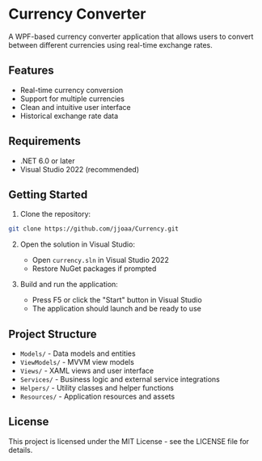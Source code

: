 # Currency Converter

A WPF-based currency converter application that allows users to convert between different currencies using real-time exchange rates.

## Features

- Real-time currency conversion
- Support for multiple currencies
- Clean and intuitive user interface
- Historical exchange rate data

## Requirements

- .NET 6.0 or later
- Visual Studio 2022 (recommended)

## Getting Started

1. Clone the repository:
```bash
git clone https://github.com/jjoaa/Currency.git
```

2. Open the solution in Visual Studio:
   - Open `currency.sln` in Visual Studio 2022
   - Restore NuGet packages if prompted

3. Build and run the application:
   - Press F5 or click the "Start" button in Visual Studio
   - The application should launch and be ready to use

## Project Structure

- `Models/` - Data models and entities
- `ViewModels/` - MVVM view models
- `Views/` - XAML views and user interface
- `Services/` - Business logic and external service integrations
- `Helpers/` - Utility classes and helper functions
- `Resources/` - Application resources and assets

## License

This project is licensed under the MIT License - see the LICENSE file for details.
